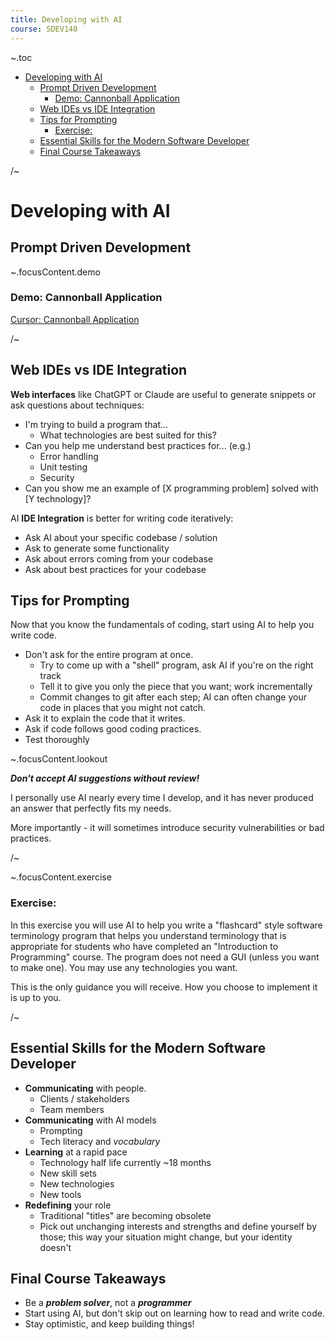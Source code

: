 ```yaml
---
title: Developing with AI
course: SDEV140
---
```


~.toc

- [Developing with AI](#developing-with-ai)
  - [Prompt Driven Development](#prompt-driven-development)
    - [Demo: Cannonball Application](#demo-cannonball-application)
  - [Web IDEs vs IDE Integration](#web-ides-vs-ide-integration)
  - [Tips for Prompting](#tips-for-prompting)
    - [Exercise:](#exercise)
  - [Essential Skills for the Modern Software Developer](#essential-skills-for-the-modern-software-developer)
  - [Final Course Takeaways](#final-course-takeaways)

/~

# Developing with AI

## Prompt Driven Development

~.focusContent.demo

### Demo: Cannonball Application

[Cursor: Cannonball Application](cannonball.txt)

/~

## Web IDEs vs IDE Integration

**Web interfaces** like ChatGPT or Claude are useful to generate snippets or ask questions about techniques:

- I'm trying to build a program that...
  - What technologies are best suited for this?
- Can you help me understand best practices for... (e.g.)
  - Error handling
  - Unit testing
  - Security
- Can you show me an example of [X programming problem] solved with [Y technology]?

AI **IDE Integration** is better for writing code iteratively:

- Ask AI about your specific codebase / solution
- Ask to generate some functionality
- Ask about errors coming from your codebase
- Ask about best practices for your codebase

## Tips for Prompting

Now that you know the fundamentals of coding, start using AI to help you write code.

- Don't ask for the entire program at once.
  - Try to come up with a "shell" program, ask AI if you're on the right track
  - Tell it to give you only the piece that you want; work incrementally
  - Commit changes to git after each step; AI can often change your code in places that you might not catch.
- Ask it to explain the code that it writes.
- Ask if code follows good coding practices.
- Test thoroughly

~.focusContent.lookout

**_Don't accept AI suggestions without review!_**

I personally use AI nearly every time I develop, and it has never produced an answer that perfectly fits my needs.

More importantly - it will sometimes introduce security vulnerabilities or bad practices.

/~

~.focusContent.exercise

### Exercise:

In this exercise you will use AI to help you write a "flashcard" style software terminology program that helps you understand terminology that is appropriate for students who have completed an "Introduction to Programming" course. The program does not need a GUI (unless you want to make one). You may use any technologies you want.

This is the only guidance you will receive. How you choose to implement it is up to you.

/~

## Essential Skills for the Modern Software Developer

- **Communicating** with people.
  - Clients / stakeholders
  - Team members
- **Communicating** with AI models
  - Prompting
  - Tech literacy and _vocabulary_
- **Learning** at a rapid pace
  - Technology half life currently ~18 months
  - New skill sets
  - New technologies
  - New tools
- **Redefining** your role
  - Traditional "titles" are becoming obsolete
  - Pick out unchanging interests and strengths and define yourself by those; this way your situation might change, but your identity doesn't

## Final Course Takeaways

- Be a **_problem solver_**, not a **_programmer_**
- Start using AI, but don't skip out on learning how to read and write code.
- Stay optimistic, and keep building things!
